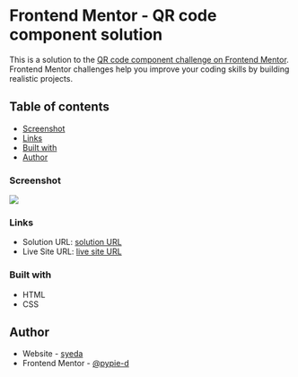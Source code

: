 # Frontend Mentor - QR code component solution

This is a solution to the [QR code component challenge on Frontend Mentor](https://www.frontendmentor.io/challenges/qr-code-component-iux_sIO_H). Frontend Mentor challenges help you improve your coding skills by building realistic projects.

## Table of contents

  - [Screenshot](#screenshot)
  - [Links](#links)
  - [Built with](#built-with)
- [Author](#author)

### Screenshot

![](/screenshot(12).png)

### Links

- Solution URL: [solution URL](https://github.com/pypie-d/qr-code-)
- Live Site URL: [live site URL](https://pypie-d.github.io/qr-code-/)

### Built with

- HTML
- CSS

## Author

- Website - [syeda](https://www.your-site.com)
- Frontend Mentor - [@pypie-d](https://www.frontendmentor.io/profile/pypie-d)
